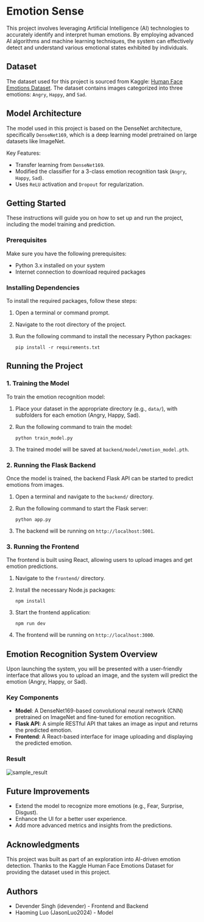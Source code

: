 Emotion Sense
=============

This project involves leveraging Artificial Intelligence (AI) technologies to accurately identify and interpret human emotions. By employing advanced AI algorithms and machine learning techniques, the system can effectively detect and understand various emotional states exhibited by individuals.

Dataset
-------

The dataset used for this project is sourced from Kaggle: [Human Face Emotions Dataset](https://www.kaggle.com/datasets/sanidhyak/human-face-emotions). The dataset contains images categorized into three emotions: `Angry`, `Happy`, and `Sad`.

Model Architecture
------------------

The model used in this project is based on the DenseNet architecture, specifically `DenseNet169`, which is a deep learning model pretrained on large datasets like ImageNet. 

Key Features:

-   Transfer learning from `DenseNet169`.
-   Modified the classifier for a 3-class emotion recognition task (`Angry`, `Happy`, `Sad`).
-   Uses `ReLU` activation and `Dropout` for regularization.

Getting Started
---------------

These instructions will guide you on how to set up and run the project, including the model training and prediction.

### Prerequisites

Make sure you have the following prerequisites:

-   Python 3.x installed on your system
-   Internet connection to download required packages

### Installing Dependencies

To install the required packages, follow these steps:

1.  Open a terminal or command prompt.
2.  Navigate to the root directory of the project.
3.  Run the following command to install the necessary Python packages:

    `pip install -r requirements.txt`

Running the Project
-------------------

### 1\. Training the Model

To train the emotion recognition model:

1.  Place your dataset in the appropriate directory (e.g., `data/`), with subfolders for each emotion (Angry, Happy, Sad).
2.  Run the following command to train the model:


    `python train_model.py`

3.  The trained model will be saved at `backend/model/emotion_model.pth`.

### 2\. Running the Flask Backend

Once the model is trained, the backend Flask API can be started to predict emotions from images.

1.  Open a terminal and navigate to the `backend/` directory.
2.  Run the following command to start the Flask server:

    `python app.py`

3.  The backend will be running on `http://localhost:5001`.

### 3\. Running the Frontend

The frontend is built using React, allowing users to upload images and get emotion predictions.

1.  Navigate to the `frontend/` directory.
2.  Install the necessary Node.js packages:

    `npm install`

3.  Start the frontend application:

    `npm run dev`

4.  The frontend will be running on `http://localhost:3000`.

Emotion Recognition System Overview
-----------------------------------

Upon launching the system, you will be presented with a user-friendly interface that allows you to upload an image, and the system will predict the emotion (Angry, Happy, or Sad).

### Key Components

-   **Model**: A DenseNet169-based convolutional neural network (CNN) pretrained on ImageNet and fine-tuned for emotion recognition.
-   **Flask API**: A simple RESTful API that takes an image as input and returns the predicted emotion.
-   **Frontend**: A React-based interface for image uploading and displaying the predicted emotion.

### Result
![sample_result](results.png)

Future Improvements
-------------------

-   Extend the model to recognize more emotions (e.g., Fear, Surprise, Disgust).
-   Enhance the UI for a better user experience.
-   Add more advanced metrics and insights from the predictions.

Acknowledgments
---------------

This project was built as part of an exploration into AI-driven emotion detection. Thanks to the Kaggle Human Face Emotions Dataset for providing the dataset used in this project.

Authors
-------

-   Devender Singh (idevender) - Frontend and Backend
-   Haoming Luo (JasonLuo2024) - Model
